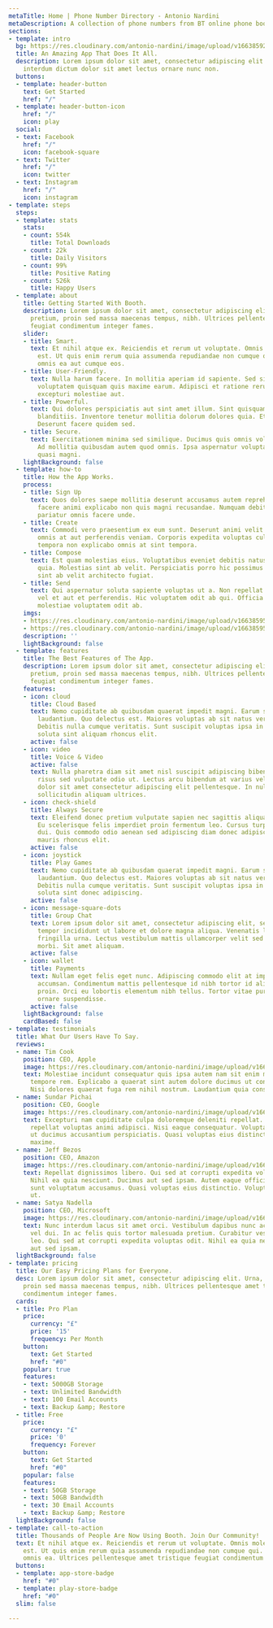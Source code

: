 ```yaml
---
metaTitle: Home | Phone Number Directory - Antonio Nardini
metaDescription: A collection of phone numbers from BT online phone book.
sections:
- template: intro
  bg: https://res.cloudinary.com/antonio-nardini/image/upload/v1663859259/hero-bg-3000_qufppv.jpg
  title: An Amazing App That Does It All.
  description: Lorem ipsum dolor sit amet, consectetur adipiscing elit. Mattis lacus
    interdum dictum dolor sit amet lectus ornare nunc non.
  buttons:
  - template: header-button
    text: Get Started
    href: "/"
  - template: header-button-icon
    href: "/"
    icon: play
  social:
  - text: Facebook
    href: "/"
    icon: facebook-square
  - text: Twitter
    href: "/"
    icon: twitter
  - text: Instagram
    href: "/"
    icon: instagram
- template: steps
  steps:
  - template: stats
    stats:
    - count: 554k
      title: Total Downloads
    - count: 22k
      title: Daily Visitors
    - count: 99%
      title: Positive Rating
    - count: 526k
      title: Happy Users
  - template: about
    title: Getting Started With Booth.
    description: Lorem ipsum dolor sit amet, consectetur adipiscing elit. Urna, sit
      pretium, proin sed massa maecenas tempus, nibh. Ultrices pellentesque amet tristique
      feugiat condimentum integer fames.
    slider:
    - title: Smart.
      text: Et nihil atque ex. Reiciendis et rerum ut voluptate. Omnis molestiae nemo
        est. Ut quis enim rerum quia assumenda repudiandae non cumque qui. Amet repellat
        omnis ea aut cumque eos.
    - title: User-Friendly.
      text: Nulla harum facere. In mollitia aperiam id sapiente. Sed sint atque deserunt
        voluptatem quisquam quis maxime earum. Adipisci et ratione rerum beatae optio
        excepturi molestiae aut.
    - title: Powerful.
      text: Qui dolores perspiciatis aut sint amet illum. Sint quisquam quod laborum
        blanditiis. Inventore tenetur mollitia dolorum dolores quia. Et quia sed.
        Deserunt facere quidem sed.
    - title: Secure.
      text: Exercitationem minima sed similique. Ducimus quis omnis voluptas et nulla.
        Ad mollitia quibusdam autem quod omnis. Ipsa aspernatur voluptatem illum possimus
        quasi magni.
    lightBackground: false
  - template: how-to
    title: How the App Works.
    process:
    - title: Sign Up
      text: Quos dolores saepe mollitia deserunt accusamus autem reprehenderit. Voluptas
        facere animi explicabo non quis magni recusandae. Numquam debitis non quis
        pariatur omnis facere unde.
    - title: Create
      text: Commodi vero praesentium ex eum sunt. Deserunt animi velit. Eum explicabo
        omnis at aut perferendis veniam. Corporis expedita voluptas culpa dicta qui
        tempora non explicabo omnis at sint tempora.
    - title: Compose
      text: Est quam molestias eius. Voluptatibus eveniet debitis natus porro dignissimos
        quia. Molestias sint ab velit. Perspiciatis porro hic possimus exercitationem
        sint ab velit architecto fugiat.
    - title: Send
      text: Qui aspernatur soluta sapiente voluptas ut a. Non repellat dolores dolorum
        vel et aut et perferendis. Hic voluptatem odit ab qui. Officia blanditiis
        molestiae voluptatem odit ab.
    imgs:
    - https://res.cloudinary.com/antonio-nardini/image/upload/v1663859540/screen-01_ly20gh.png
    - https://res.cloudinary.com/antonio-nardini/image/upload/v1663859541/screen-04_olu156.png
    description: ''
    lightBackground: false
  - template: features
    title: The Best Features of The App.
    description: Lorem ipsum dolor sit amet, consectetur adipiscing elit. Urna, sit
      pretium, proin sed massa maecenas tempus, nibh. Ultrices pellentesque amet tristique
      feugiat condimentum integer fames.
    features:
    - icon: cloud
      title: Cloud Based
      text: Nemo cupiditate ab quibusdam quaerat impedit magni. Earum suscipit ipsum
        laudantium. Quo delectus est. Maiores voluptas ab sit natus veritatis ut.
        Debitis nulla cumque veritatis. Sunt suscipit voluptas ipsa in tempora esse
        soluta sint aliquam rhoncus elit.
      active: false
    - icon: video
      title: Voice & Video
      active: false
      text: Nulla pharetra diam sit amet nisl suscipit adipiscing bibendum est. Quis
        risus sed vulputate odio ut. Lectus arcu bibendum at varius vel. Lorem ipsum
        dolor sit amet consectetur adipiscing elit pellentesque. In nulla posuere
        sollicitudin aliquam ultrices.
    - icon: check-shield
      title: Always Secure
      text: Eleifend donec pretium vulputate sapien nec sagittis aliquam malesuada.
        Eu scelerisque felis imperdiet proin fermentum leo. Cursus turpis massa tincidunt
        dui. Quis commodo odio aenean sed adipiscing diam donec adipiscing. Congue
        mauris rhoncus elit.
      active: false
    - icon: joystick
      title: Play Games
      text: Nemo cupiditate ab quibusdam quaerat impedit magni. Earum suscipit ipsum
        laudantium. Quo delectus est. Maiores voluptas ab sit natus veritatis ut.
        Debitis nulla cumque veritatis. Sunt suscipit voluptas ipsa in tempora esse
        soluta sint donec adipiscing.
      active: false
    - icon: message-square-dots
      title: Group Chat
      text: Lorem ipsum dolor sit amet, consectetur adipiscing elit, sed do eiusmod
        tempor incididunt ut labore et dolore magna aliqua. Venenatis lectus magna
        fringilla urna. Lectus vestibulum mattis ullamcorper velit sed ullamcorper
        morbi. Sit amet aliquam.
      active: false
    - icon: wallet
      title: Payments
      text: Nullam eget felis eget nunc. Adipiscing commodo elit at imperdiet dui
        accumsan. Condimentum mattis pellentesque id nibh tortor id aliquet lectus
        proin. Orci eu lobortis elementum nibh tellus. Tortor vitae purus faucibus
        ornare suspendisse.
      active: false
    lightBackground: false
    cardBased: false
- template: testimonials
  title: What Our Users Have To Say.
  reviews:
  - name: Tim Cook
    position: CEO, Apple
    image: https://res.cloudinary.com/antonio-nardini/image/upload/v1661365729/user-02_fhwdbk.jpg
    text: Molestiae incidunt consequatur quis ipsa autem nam sit enim magni. Voluptas
      tempore rem. Explicabo a quaerat sint autem dolore ducimus ut consequatur neque.
      Nisi dolores quaerat fuga rem nihil nostrum. Laudantium quia consequatur molestias.
  - name: Sundar Pichai
    position: CEO, Google
    image: https://res.cloudinary.com/antonio-nardini/image/upload/v1661365816/user-01_xlevqy.jpg
    text: Excepturi nam cupiditate culpa doloremque deleniti repellat. Veniam quos
      repellat voluptas animi adipisci. Nisi eaque consequatur. Voluptatem dignissimos
      ut ducimus accusantium perspiciatis. Quasi voluptas eius distinctio. Atque eos
      maxime.
  - name: Jeff Bezos
    position: CEO, Amazon
    image: https://res.cloudinary.com/antonio-nardini/image/upload/v1661365857/user-06_a8dl6o.jpg
    text: Repellat dignissimos libero. Qui sed at corrupti expedita voluptas odit.
      Nihil ea quia nesciunt. Ducimus aut sed ipsam. Autem eaque officia cum exercitationem
      sunt voluptatum accusamus. Quasi voluptas eius distinctio. Voluptatem dignissimos
      ut.
  - name: Satya Nadella
    position: CEO, Microsoft
    image: https://res.cloudinary.com/antonio-nardini/image/upload/v1661365799/user-03_tk9ihz.jpg
    text: Nunc interdum lacus sit amet orci. Vestibulum dapibus nunc ac augue. Fusce
      vel dui. In ac felis quis tortor malesuada pretium. Curabitur vestibulum aliquam
      leo. Qui sed at corrupti expedita voluptas odit. Nihil ea quia nesciunt. Ducimus
      aut sed ipsam.
  lightBackground: false
- template: pricing
  title: Our Easy Pricing Plans for Everyone.
  desc: Lorem ipsum dolor sit amet, consectetur adipiscing elit. Urna, sit pretium,
    proin sed massa maecenas tempus, nibh. Ultrices pellentesque amet tristique feugiat
    condimentum integer fames.
  cards:
  - title: Pro Plan
    price:
      currency: "£"
      price: '15'
      frequency: Per Month
    button:
      text: Get Started
      href: "#0"
    popular: true
    features:
    - text: 5000GB Storage
    - text: Unlimited Bandwidth
    - text: 100 Email Accounts
    - text: Backup &amp; Restore
  - title: Free
    price:
      currency: "£"
      price: '0'
      frequency: Forever
    button:
      text: Get Started
      href: "#0"
    popular: false
    features:
    - text: 50GB Storage
    - text: 50GB Bandwidth
    - text: 30 Email Accounts
    - text: Backup &amp; Restore
  lightBackground: false
- template: call-to-action
  title: Thousands of People Are Now Using Booth. Join Our Community!
  text: Et nihil atque ex. Reiciendis et rerum ut voluptate. Omnis molestiae nemo
    est. Ut quis enim rerum quia assumenda repudiandae non cumque qui. Amet repellat
    omnis ea. Ultrices pellentesque amet tristique feugiat condimentum integer fames.
  buttons:
  - template: app-store-badge
    href: "#0"
  - template: play-store-badge
    href: "#0"
  slim: false

---
```

